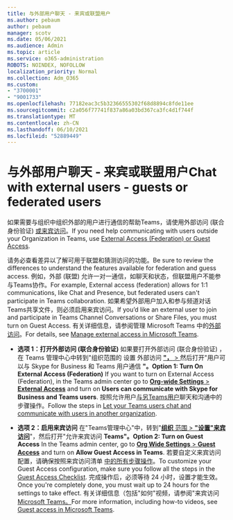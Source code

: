 ```yaml
---
title: 与外部用户聊天 - 来宾或联盟用户
ms.author: pebaum
author: pebaum
manager: scotv
ms.date: 05/06/2021
ms.audience: Admin
ms.topic: article
ms.service: o365-administration
ROBOTS: NOINDEX, NOFOLLOW
localization_priority: Normal
ms.collection: Adm_O365
ms.custom:
- "3700001"
- "9001733"
ms.openlocfilehash: 77182eac3c5b32366555302f68d8894c8fde11ee
ms.sourcegitcommit: c2a056f77741f837a86a03bd367ca3fc4d1f744f
ms.translationtype: MT
ms.contentlocale: zh-CN
ms.lasthandoff: 06/10/2021
ms.locfileid: "52889449"
---
```

# <a name="chat-with-external-users---guests-or-federated-users"></a><span data-ttu-id="0e247-102">与外部用户聊天 - 来宾或联盟用户</span><span class="sxs-lookup"><span data-stu-id="0e247-102">Chat with external users - guests or federated users</span></span>

<span data-ttu-id="0e247-103">如果需要与组织中组织外部的用户进行通信的帮助Teams，请使用外部访问 (联合身份验证) [或来宾访问](/microsoftteams/manage-external-access#external-access-vs-guest-access)。</span><span class="sxs-lookup"><span data-stu-id="0e247-103">If you need help communicating with users outside your Organization in Teams, use [External Access (Federation) or Guest Access](/microsoftteams/manage-external-access#external-access-vs-guest-access).</span></span>

<span data-ttu-id="0e247-104">请务必查看差异以了解可用于联盟和猜测访问的功能。</span><span class="sxs-lookup"><span data-stu-id="0e247-104">Be sure to review the differences to understand the features available for federation and guess access.</span></span> <span data-ttu-id="0e247-105">例如，外部 (联盟) 允许一对一通信，如聊天和状态，但联盟用户不能参与Teams协作。</span><span class="sxs-lookup"><span data-stu-id="0e247-105">For example, External access (federation) allows for 1:1 communications, like Chat and Presence, but federated users can't participate in Teams collaboration.</span></span> <span data-ttu-id="0e247-106">如果希望外部用户加入和参与频道对话Teams共享文件，则必须启用来宾访问。</span><span class="sxs-lookup"><span data-stu-id="0e247-106">If you’d like an external user to join and participate in Teams Channel Conversations or Share Files, you must turn on Guest Access.</span></span> <span data-ttu-id="0e247-107">有关详细信息，请参阅管理 Microsoft Teams 中的[外部访问](/microsoftteams/manage-external-access#external-access-vs-guest-access)。</span><span class="sxs-lookup"><span data-stu-id="0e247-107">For details, see [Manage external access in Microsoft Teams](/microsoftteams/manage-external-access#external-access-vs-guest-access).</span></span>

- <span data-ttu-id="0e247-108">**选项 1：打开外部访问 (联合身份验证)** 如果要打开外部访问 (联合身份验证) ，在 Teams 管理中心中转到"组织范围的 设置 外部访问 [**"，**  > ](https://admin.teams.microsoft.com/company-wide-settings/external-communications)然后打开"用户可以与 Skype for Business 和 Teams 用户通信 **"。**</span><span class="sxs-lookup"><span data-stu-id="0e247-108">**Option 1: Turn On External Access (Federation)** If you want to turn on External Access (Federation), in the Teams admin center go to [**Org-wide Settings** > **External Access**](https://admin.teams.microsoft.com/company-wide-settings/external-communications) and turn on **Users can communicate with Skype for Business and Teams users**.</span></span> <span data-ttu-id="0e247-109">按照允许用户[与另Teams用户](/microsoftteams/manage-external-access#let-your-teams-users-chat-and-communicate-with-users-in-another-organization)聊天和沟通中的步骤操作。</span><span class="sxs-lookup"><span data-stu-id="0e247-109">Follow the steps in [Let your Teams users chat and communicate with users in another organization](/microsoftteams/manage-external-access#let-your-teams-users-chat-and-communicate-with-users-in-another-organization).</span></span>

- <span data-ttu-id="0e247-110">**选项 2：启用来宾访问** 在"Teams管理中心"中，转到"[**组织** 范围  >  **"设置"来宾访问**](https://admin.teams.microsoft.com/company-wide-settings/guest-configuration)"，然后打开"允许来宾访问 **Teams"。**</span><span class="sxs-lookup"><span data-stu-id="0e247-110">**Option 2: Turn on Guest Access** In the Teams admin center, go to [**Org Wide Settings** > **Guest Access**](https://admin.teams.microsoft.com/company-wide-settings/guest-configuration) and turn on **Allow Guest Access in Teams**.</span></span> <span data-ttu-id="0e247-111">若要自定义来宾访问配置，请确保按照来宾访问清单 [中的所有步骤操作](/microsoftteams/guest-access-checklist)。</span><span class="sxs-lookup"><span data-stu-id="0e247-111">To customize your Guest Access configuration, make sure you follow all the steps in the [Guest Access Checklist](/microsoftteams/guest-access-checklist).</span></span> <span data-ttu-id="0e247-112">完成操作后，必须等待 24 小时，设置才能生效。</span><span class="sxs-lookup"><span data-stu-id="0e247-112">Once you're completely done, you must wait up to 24 hours for the settings to take effect.</span></span> <span data-ttu-id="0e247-113">有关详细信息（包括"如何"视频，请参阅"来宾访问[Microsoft Teams。](/microsoftteams/guest-access)</span><span class="sxs-lookup"><span data-stu-id="0e247-113">For more information, including how-to videos, see [Guest access in Microsoft Teams](/microsoftteams/guest-access).</span></span>